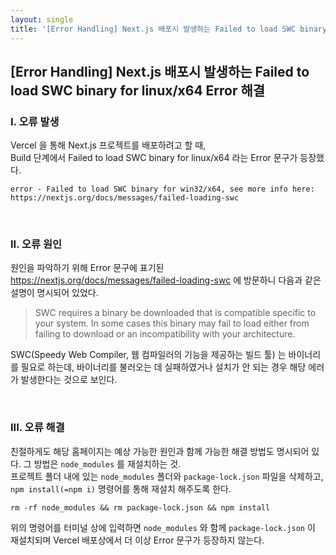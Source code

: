 ```yaml
---
layout: single
title: '[Error Handling] Next.js 배포시 발생하는 Failed to load SWC binary for linux/x64 Error 해결'
---
```


## [Error Handling] Next.js 배포시 발생하는 Failed to load SWC binary for linux/x64 Error 해결

### I. 오류 발생

Vercel 을 통해 Next.js 프로젝트를 배포하려고 할 때, <br/> Build 단계에서 Failed to load SWC binary for linux/x64 라는 Error 문구가 등장했다.

```null
error - Failed to load SWC binary for win32/x64, see more info here:
https://nextjs.org/docs/messages/failed-loading-swc
```

<br/>

### II. 오류 원인

원인을 파악하기 위해 Error 문구에 표기된 https://nextjs.org/docs/messages/failed-loading-swc 에 방문하니 다음과 같은 설명이 명시되어 있었다.

> SWC requires a binary be downloaded that is compatible specific to your system. In some cases this binary may fail to load either from failing to download or an incompatibility with your architecture.

SWC(Speedy Web Compiler, 웹 컴파일러의 기능을 제공하는 빌드 툴) 는 바이너리를 필요로 하는데, 바이너리를 불러오는 데 실패하였거나 설치가 안 되는 경우 해당 에러가 발생한다는 것으로 보인다.

<br/>

### III. 오류 해결

친절하게도 해당 홈페이지는 예상 가능한 원인과 함께 가능한 해결 방법도 명시되어 있다.
그 방법은 `node_modules` 를 재설치하는 것. <br/>
프로젝트 폴더 내에 있는 `node_modules` 폴더와 `package-lock.json` 파일을 삭제하고, `npm install(=npm i)` 명령어를 통해 재설치 해주도록 한다. <br/>

```null
rm -rf node_modules && rm package-lock.json && npm install
```
위의 명령어를 터미널 상에 입력하면 `node_modules` 와 함께 `package-lock.json` 이 재설치되며 Vercel 배포상에서 더 이상 Error 문구가 등장하지 않는다.
<br/>
